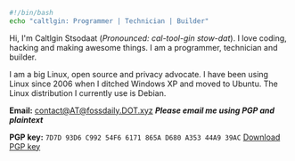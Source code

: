 ```bash
#!/bin/bash
echo "caltlgin: Programmer | Technician | Builder"
```

Hi, I'm Caltlgin Stsodaat (*Pronounced: cal-tool-gin stow-dat*). I love coding, hacking and making awesome things. I am a programmer, technician and builder.

I am a big Linux, open source and privacy advocate. I have been using Linux since 2006 when I ditched Windows XP and moved to Ubuntu. The Linux distribution I currently use is Debian.

**Email:** [contact@AT@fossdaily.DOT.xyz](mailto:contact@AT@fossdaily.DOT.xyz) ***Please email me using PGP and plaintext***

**PGP key:** `7D7D 93D6 C992 54F6 6171 865A D680 A353 44A9 39AC`  [Download PGP key](https://keys.openpgp.org/search?q=contact@fossdaily.xyz)